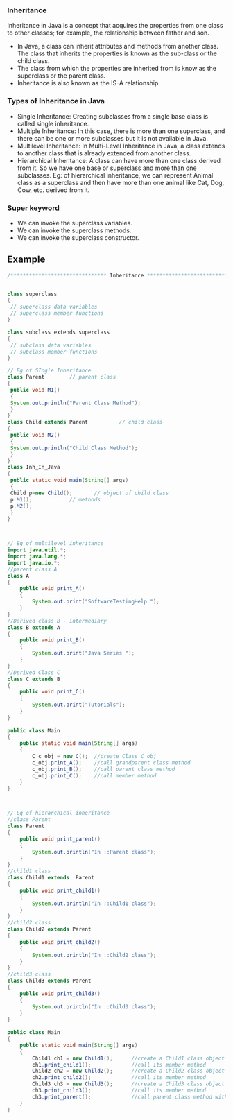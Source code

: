 ### Inheritance

Inheritance in Java is a concept that acquires the properties from one class to other classes; for example, the relationship between father and son. 

- In Java, a class can inherit attributes and methods from another class. The class that inherits the properties is known as the sub-class or the child class. 
- The class from which the properties are inherited from is know as the superclass or the parent class.
- Inheritance is also known as the IS-A relationship. 

### Types of Inheritance in Java 

- Single Inheritance: Creating subclasses from a single base class is called single inheritance. 
- Multiple Inheritance: In this case, there is more than one superclass, and there can be one or more subclasses but it is not available in Java.
- Multilevel Inheritance: In Multi-Level Inheritance in Java, a class extends to another class that is already extended from another class.
- Hierarchical Inheritance: A class can have more than one class derived from it. So we have one base or superclass and more than one subclasses. 
Eg: of hierarchical inheritance, we can represent Animal class as a superclass and then have more than one animal like Cat, Dog, Cow, etc. derived from it. 

### Super keyword 
- We can invoke the superclass variables. 
- We can invoke the superclass methods. 
- We can invoke the superclass constructor. 


## Example
```java
/******************************* Inheritance *******************************/


class superclass 
{ 
 // superclass data variables 
 // superclass member functions 
} 

class subclass ​extends​ superclass 
{ 
 // subclass data variables 
 // subclass member functions 
}

// Eg of SIngle Inheritance
class Parent        // parent class
{ 
 public void M1() 
 { 
 System.out.println("Parent Class Method"); 
 } 
} 
class Child extends Parent          // child class
{ 
 public void M2() 
 { 
 System.out.println("Child Class Method"); 
 } 
} 
class Inh_In_Java 
{ 
 public static void main(String[] args)
 { 
 Child p=new Child();       // object of child class
 p.M1();            // methods
 p.M2(); 
 } 
} 



// Eg of multilevel inheritance
import java.util.*; 
import java.lang.*; 
import java.io.*; 
//parent class A  
class A 
{ 
    public void print_A() 
    { 
        System.out.print("SoftwareTestingHelp "); 
    } 
} 
//Derived class B - intermediary  
class B extends A 
{ 
    public void print_B() 
    { 
        System.out.print("Java Series "); 
    } 
} 
//Derived Class C  
class C extends B 
{ 
    public void print_C() 
    { 
        System.out.print("Tutorials"); 
    } 
} 
 
public class Main 
{ 
    public static void main(String[] args) 
    { 
        C c_obj = new C();  //create Class C obj 
        c_obj.print_A();    //call grandparent class method
        c_obj.print_B();    //call parent class method
        c_obj.print_C();    //call member method
    } 
}



// Eg of hierarchical inheritance
//class Parent 
class Parent 
{ 
    public void print_parent() 
    { 
        System.out.println("In ::Parent class"); 
    } 
} 
//child1 class  
class Child1 extends  Parent
{ 
    public void print_child1() 
    { 
        System.out.println("In ::Child1 class"); 
    } 
} 
//child2 class  
class Child2 extends Parent 
{ 
    public void print_child2() 
    { 
        System.out.println("In ::Child2 class"); 
    } 
} 
//child3 class
class Child3 extends Parent 
{ 
    public void print_child3() 
    { 
        System.out.println("In ::Child3 class"); 
    } 
} 
   
public class Main 
{ 
    public static void main(String[] args) 
    { 
        Child1 ch1 = new Child1();      //create a Child1 class object
        ch1.print_child1();             //call its member method
        Child2 ch2 = new Child2();      //create a Child2 class object
        ch2.print_child2();             //call its member method
        Child3 ch3 = new Child3();      //create a Child3 class object
        ch3.print_child3();             //call its member method
        ch3.print_parent();             //call parent class method with any object
    } 
}

```